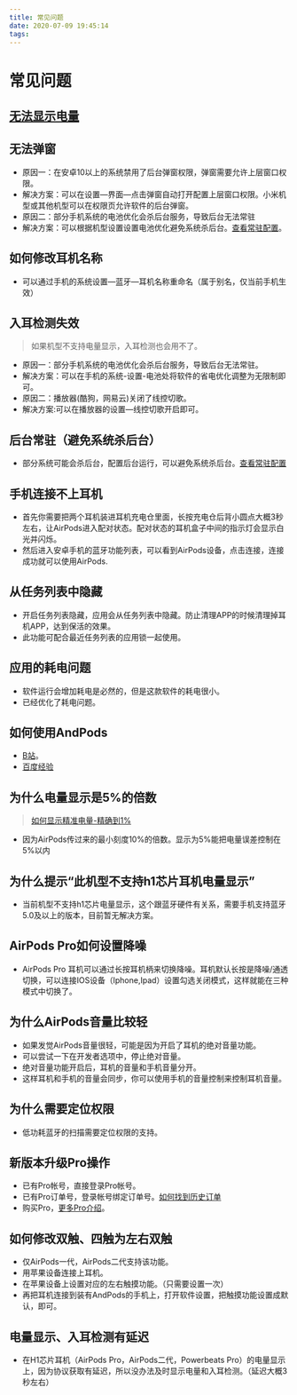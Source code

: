 ```yaml
---
title: 常见问题
date: 2020-07-09 19:45:14
tags:
---
```


# 常见问题
## [无法显示电量](/2020/10/16/waiting-power/#无法显示电量) 

## 无法弹窗
* 原因一：在安卓10以上的系统禁用了后台弹窗权限，弹窗需要允许上层窗口权限。
* 解决方案：可以在设置—界面—点击弹窗自动打开配置上层窗口权限。小米机型或其他机型可以在权限页允许软件的后台弹窗。
* 原因二：部分手机系统的电池优化会杀后台服务，导致后台无法常驻
* 解决方案：可以根据机型设置设置电池优化避免系统杀后台。[查看常驻配置](/2020/12/22/normal-permanent/#后台常驻设置)。

## 如何修改耳机名称
* 可以通过手机的系统设置—蓝牙—耳机名称重命名（属于别名，仅当前手机生效）

## 入耳检测失效
> 如果机型不支持电量显示，入耳检测也会用不了。
* 原因一：部分手机系统的电池优化会杀后台服务，导致后台无法常驻。
* 解决方案：可以在手机的系统-设置-电池处将软件的省电优化调整为无限制即可。
* 原因二：播放器(酷狗，网易云)关闭了线控切歌。
* 解决方案:可以在播放器的设置—线控切歌开启即可。

## 后台常驻（避免系统杀后台）
* 部分系统可能会杀后台，配置后台运行，可以避免系统杀后台。[查看常驻配置](/2020/12/22/normal-permanent/#后台常驻设置)

## 手机连接不上耳机
* 首先你需要把两个耳机装进耳机充电仓里面，长按充电仓后背小圆点大概3秒左右，让AirPods进入配对状态。配对状态的耳机盒子中间的指示灯会显示白光并闪烁。
* 然后进入安卓手机的蓝牙功能列表，可以看到AirPods设备，点击连接，连接成功就可以使用AirPods.
    
## 从任务列表中隐藏
* 开启任务列表隐藏，应用会从任务列表中隐藏。防止清理APP的时候清理掉耳机APP，达到保活的效果。
* 此功能可配合最近任务列表的应用锁一起使用。

## 应用的耗电问题
* 软件运行会增加耗电是必然的，但是这款软件的耗电很小。
* 已经优化了耗电问题。

## 如何使用AndPods
* [B站](https://www.bilibili.com/video/av60323449)。
* [百度经验](https://jingyan.baidu.com/article/215817f758e6321eda1423e9.html)

## 为什么电量显示是5%的倍数
> [如何显示精准电量-精确到1%](/2020/10/16/waiting-power/#三、精确的电量显示：精确到1-与IOS一致（应用版本1-6-5以上）)
* 因为AirPods传过来的最小刻度10%的倍数。显示为5%能把电量误差控制在5%以内

## 为什么提示“此机型不支持h1芯片耳机电量显示”
* 当前机型不支持h1芯片电量显示，这个跟蓝牙硬件有关系，需要手机支持蓝牙5.0及以上的版本，目前暂无解决方案。

## AirPods Pro如何设置降噪
* AirPods Pro 耳机可以通过长按耳机柄来切换降噪。耳机默认长按是降噪/通透切换，可以连接IOS设备（Iphone,Ipad）设置勾选关闭模式，这样就能在三种模式中切换了。

## 为什么AirPods音量比较轻
* 如果发觉AirPods音量很轻，可能是因为开启了耳机的绝对音量功能。
* 可以尝试一下在开发者选项中，停止绝对音量。
* 绝对音量功能开启后，耳机的音量和手机音量分开。
* 这样耳机和手机的音量会同步，你可以使用手机的音量控制来控制耳机音量。

## 为什么需要定位权限
* 低功耗蓝牙的扫描需要定位权限的支持。

## 新版本升级Pro操作
* 已有Pro帐号，直接登录Pro帐号。
* 已有Pro订单号，登录帐号绑定订单号。[如何找到历史订单](/2020/07/10/code/#如何找到历史订单)
* 购买Pro，[更多Pro介绍](/2020/07/10/pro/)。 

## 如何修改双触、四触为左右双触
* 仅AirPods一代，AirPods二代支持该功能。
* 用苹果设备连接上耳机。
* 在苹果设备上设置对应的左右触摸功能。（只需要设置一次）
* 再把耳机连接到装有AndPods的手机上，打开软件设置，把触摸功能设置成默认，即可。

## 电量显示、入耳检测有延迟
* 在H1芯片耳机（AirPods Pro，AirPods二代，Powerbeats Pro）的电量显示上，因为协议获取有延迟，所以没办法及时显示电量和入耳检测。（延迟大概3秒左右）

